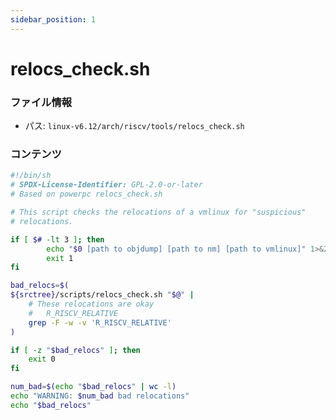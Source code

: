 ```yaml
---
sidebar_position: 1
---
```

# relocs_check.sh

### ファイル情報

- パス: `linux-v6.12/arch/riscv/tools/relocs_check.sh`

### コンテンツ

```sh
#!/bin/sh
# SPDX-License-Identifier: GPL-2.0-or-later
# Based on powerpc relocs_check.sh

# This script checks the relocations of a vmlinux for "suspicious"
# relocations.

if [ $# -lt 3 ]; then
        echo "$0 [path to objdump] [path to nm] [path to vmlinux]" 1>&2
        exit 1
fi

bad_relocs=$(
${srctree}/scripts/relocs_check.sh "$@" |
	# These relocations are okay
	#	R_RISCV_RELATIVE
	grep -F -w -v 'R_RISCV_RELATIVE'
)

if [ -z "$bad_relocs" ]; then
	exit 0
fi

num_bad=$(echo "$bad_relocs" | wc -l)
echo "WARNING: $num_bad bad relocations"
echo "$bad_relocs"

```
